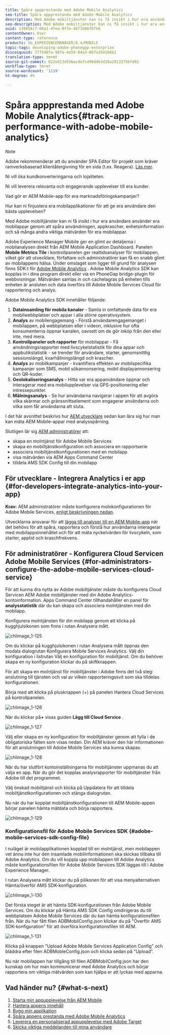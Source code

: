 ```yaml
---
title: Spåra appprestanda med Adobe Mobile Analytics
seo-title: Spåra appprestanda med Adobe Mobile Analytics
description: Med Adobe mobiltjänster kan ni få insikt i hur era användare använder era mobilappar genom att spåra användningen, appkrascher, enhetsinformation och så många andra viktiga mätvärden för era mobilappar. Följ den här sidan om du vill veta mer.
seo-description: Med Adobe mobiltjänster kan ni få insikt i hur era användare använder era mobilappar genom att spåra användningen, appkrascher, enhetsinformation och så många andra viktiga mätvärden för era mobilappar. Följ den här sidan om du vill veta mer.
uuid: 139858c7-66a1-4fea-9f7e-4671b86f67e6
contentOwner: User
content-type: reference
products: SG_EXPERIENCEMANAGER/6.4/MOBILE
topic-tags: developing-adobe-phonegap-enterprise
discoiquuid: 377548fa-987a-4a59-84a3-067a3541b6b2
translation-type: tm+mt
source-git-commit: 622e613d556acda7cd98d4b3d20a20133756fd92
workflow-type: tm+mt
source-wordcount: '1119'
ht-degree: 0%

---
```



# Spåra appprestanda med Adobe Mobile Analytics{#track-app-performance-with-adobe-mobile-analytics}

>[!NOTE]
>
>Adobe rekommenderar att du använder SPA Editor för projekt som kräver ramverksbaserad klientåtergivning för en sida (t.ex. Reagera). [Läs mer](/help/sites-developing/spa-overview.md).

Ni vill öka kundkonverteringarna och lojaliteten.

Ni vill leverera relevanta och engagerande upplevelser till era kunder.

Vad gör er AEM Mobile-app för era marknadsföringskampanjer?

Hur kan ni finjustera era mobilapplikationer för att ge era användare den bästa upplevelsen?

Med Adobe mobiltjänster kan ni få insikt i hur era användare använder era mobilappar genom att spåra användningen, appkrascher, enhetsinformation och så många andra viktiga mätvärden för era mobilappar.

Adobe Experience Manager Mobile ger en glimt av detaljerna i mobilanalysen direkt från AEM Mobile Application Dashboard. Panelen **Mobile Metrics Tile** i kontrollpanelen ger realtidsanalyser för mobilappen, vilket gör att utvecklare, författare och administratörer kan få en snabb glimt av mobilappens hälsa. Under omslaget som ligger till grund för analysen finns SDK:t för [Adobe Mobile Analytics](https://www.adobe.com/ca/solutions/digital-analytics/mobile-web-apps-analytics.html) . Adobe Mobile Analytics SDK kan kopplas in i dina program direkt eller via en PhoneGap bridge-plugin för webbvisningar. Mätvärden samlas in och cachelagras på enheten tills enheten är ansluten och data överförs till Adobe Mobile Services Cloud för rapportering och analys.

Adobe Mobile Analytics SDK innehåller följande:

1. **Datainsamling för mobila kanaler** - Samla in omfattande data för era mobilwebbplatser och appar i alla större operativsystem.
1. **Analys** av mobilengagemang - Förstå användarengagemanget i mobilappen, på webbplatsen eller i videon, inklusive hur ofta konsumenterna öppnar kanalen, oavsett om de gör inköp från den eller inte, med mera.
1. **Kontrollpaneler och rapporter** för mobilappar - Få användningsrapporter med livscykelstatistik för dina appar och appbutikstatistik - se trender för användare, starter, genomsnittlig sessionslängd, kvarhållningslängd och krascher.
1. **Analys** av mobilkampanjer - kvantifiera effekten av mobilspecifika kampanjer som SMS, mobil sökannonsering, mobil displayannonsering och QR-koder.
1. **Geolokaliseringsanalys** - Hitta var era appanvändare öppnar och interagerar med era mobilupplevelser via GPS-positionering eller intressepunkter.
1. **Målningsanalys** - Se hur användarna navigerar i appen för att avgöra vilka skärmar och gränssnittselement som engagerar användarna och vilka som får användarna att sluta.

I det här avsnittet beskrivs hur [AEM utvecklare](#developers) sedan kan lära sig hur man kan mäta AEM Mobile-appar med analysspårning.

Slutligen lär sig [AEM administratörer](#administrators) att:

* skapa en molntjänst för Adobe Mobile Services
* skapa en mobiltjänstkonfiguration och associera en rapportserie
* associera mobiltjänstkonfigurationen med en mobilapp
* visa mätvärden via AEM Apps Command Center
* tilldela AMS SDK Config till din mobilapp

## För utvecklare - Integrera Analytics i er app {#for-developers-integrate-analytics-into-your-app}

**Krav:** AEM administratörer måste konfigurera molnkonfigurationen för Adobe Mobile Services, [enligt beskrivningen nedan](#amscloudserviceconfig).

Utvecklarna ansvarar för att [lägga till analyser till en AEM Mobile-app](/help/mobile/phonegap-add-analytics-to-apps.md) när det behövs för att spåra, rapportera och förstå hur användarna interagerar med mobilappsinnehållet och för att mäta nyckelvärden för livscykeln, som starter, apptid och kraschfrekvens.

## För administratörer - Konfigurera Cloud Servicen Adobe Mobile Services {#for-administrators-configure-the-adobe-mobile-services-cloud-service}

För att kunna dra nytta av Adobe mobiltjänster måste du konfigurera Cloud Servicen AEM Adobe mobiltjänster med din Adobe Analytics-kontoinformation. Apps Command Center tillhandahåller en panel för **analysstatistik** där du kan skapa och associera molntjänsten med din mobilapp.

Konfigurera molntjänsten för din mobilapp genom att klicka på kugghjulsikonen som finns i rutan Analysera mått.

![chlimage_1-125](assets/chlimage_1-125.png)

Om du klickar på kugghjulsikonen i rutan Analysera mått öppnas den modala dialogrutan Konfigurera Mobile Services Analytics. Välj din konfiguration i listrutan Välj en konfiguration för mobiltjänst. Om du behöver skapa en ny konfiguration klickar du på skiftknappen.

För att skapa en molntjänst för mobiltjänster i Adobe finns det två steg: anslutning till tjänsten och val av vilken rapporteringssvit som ska tilldelas konfigurationen.

Börja med att klicka på plusknappen (+) på panelen Hantera Cloud Services på kontrollpanelen.

![chlimage_1-126](assets/chlimage_1-126.png)

När du klickar på&#x200B;**+** visas guiden **Lägg till Cloud Service** .

![chlimage_1-127](assets/chlimage_1-127.png)

Välj eller skapa en ny konfiguration för mobiltjänster genom att fylla i de obligatoriska fälten som visas nedan. Din AEM kräver den här informationen för att anslutningen till Adobe Mobile Services ska kunna skapas.

![chlimage_1-128](assets/chlimage_1-128.png)

När du har slutfört kontoinställningarna för mobiltjänster uppmanas du att välja en app. När du gör det kopplas analysrapporter för mobiltjänster från Adobe till det programmet.

Välj önskad mobiltjänst och klicka på Uppdatera för att tilldela mobiltjänstkonfigurationen och stänga dialogrutan.

Nu när du har kopplat mobiltjänstkonfigurationen till AEM Mobile-appen börjar panelen hämta mätdata och börja rapportera.

![chlimage_1-129](assets/chlimage_1-129.png)

### Konfigurationsfil för Adobe Mobile Services SDK {#adobe-mobile-services-sdk-config-file}

I nuläget är mobilapplikationen kopplad till en molntjänst, men mobilappen vet ännu inte hur den insamlade mobilinformationen ska skickas tillbaka till Adobe Analytics. Om du vill koppla upp mobilappen till Adobe Analytics måste konfigurationsfilen för Adobe Mobile Services SDK läggas till i Adobe Experience Manager.

I rutan Analysera mått klickar du på pilikonen för att visa menyalternativen Hämta/överför AMS SDK-konfiguration.

![chlimage_1-130](assets/chlimage_1-130.png)

Det första steget är att hämta SDK-konfigurationen från Adobe Mobile Services. Om du klickar på Hämta AMS SDK Config omdirigeras du till webbplatsen Adobe Mobile Services där du kan hämta konfigurationsfilen från. När du har fått filen ADBMobilConfig.json klickar du på &quot;Överför AMS SDK-konfiguration&quot; för att överföra konfigurationsfilen till AEM.

![chlimage_1-131](assets/chlimage_1-131.png)

Klicka på knappen &quot;Upload Adobe Mobile Services Application Config&quot; och bläddra efter filen ADBMobleConfig.json och klicka sedan på &quot;Upload&quot;.

Nu när mobilappen har tillgång till filen ADBMobilConfig.json har den kunskap om hur man kommunicerar med Adobe Analytics och börjar rapportera om viktiga mätvärden som kan hjälpa er att lyckas med apparna.

## Vad händer nu? {#what-s-next}

1. [Starta min appupplevelse från AEM Mobile](/help/mobile/starting-aem-phonegap-app.md)
1. [Hantera appens innehåll](/help/mobile/phonegap-manage-app-content.md)
1. [Bygg min applikation](/help/mobile/building-app-mobile-phonegap.md)
1. [Spåra appens prestanda med Adobe Mobile Analytics](/help/mobile/phonegap-intro-to-app-analytics.md)
1. [Leverera en personaliserad appupplevelse med Adobe Target](/help/mobile/phonegap-aem-mobile-content-personalization.md)
1. [Skicka viktiga meddelanden till mina användare](/help/mobile/phonegap-push-notifications.md)